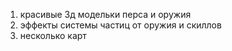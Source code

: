 1) красивые 3д модельки перса и оружия
2) эффекты системы частиц от оружия и скиллов
3) несколько карт
